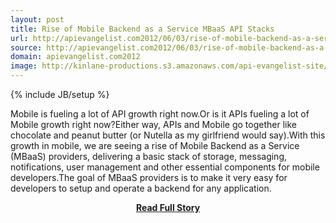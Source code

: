 ```yaml
---
layout: post
title: Rise of Mobile Backend as a Service MBaaS API Stacks
url: http://apievangelist.com2012/06/03/rise-of-mobile-backend-as-a-service-mbaas-api-stacks/
source: http://apievangelist.com2012/06/03/rise-of-mobile-backend-as-a-service-mbaas-api-stacks/
domain: apievangelist.com2012
image: http://kinlane-productions.s3.amazonaws.com/api-evangelist-site/blog/kinvey-logo-300.png
---
```

{% include JB/setup %}<p>Mobile is fueling a lot of API growth right now.Or is it APIs fueling a lot of Mobile growth right now?Either way, APIs and Mobile go together like chocolate and peanut butter (or Nutella as my girlfriend would say).With this growth in mobile, we are seeing a rise of Mobile Backend as a Service (MBaaS) providers, delivering a basic stack of storage, messaging, notifications, user management and other essential components for mobile developers.The goal of MBaaS providers is to make it very easy for developers to setup and operate a backend for any application.</p>
<center><p><a href="http://apievangelist.com2012/06/03/rise-of-mobile-backend-as-a-service-mbaas-api-stacks/" style='padding:25px; font-sze:18px; font-weight: bold;'>Read Full Story</a></p></center>
